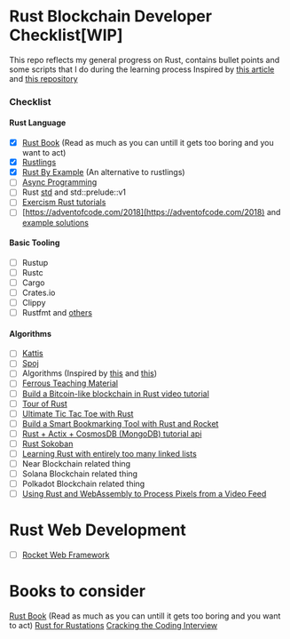 # Rust Blockchain Developer Checklist[WIP]
This repo reflects my general progress on Rust, contains bullet points and some scripts that I do during the learning process
Inspired by [this article](https://towardsdatascience.com/you-want-to-learn-rust-but-you-dont-know-where-to-start-fc826402d5ba) and [this repository](https://github.com/anshulrgoyal/rust-web-developer-roadmap)

### Checklist
#### Rust Language
- [x] [Rust Book](https://doc.rust-lang.org/book/) (Read as much as you can untill it gets too boring and you want to act)
- [x] [Rustlings](https://github.com/rust-lang/rustlings/)
- [x] [Rust By Example](https://doc.rust-lang.org/rust-by-example/index.html) (An alternative to rustlings)
- [ ] [Async Programming](https://rust-lang.github.io/async-book/)
- [ ] Rust [std](https://doc.rust-lang.org/std/) and std::prelude::v1
- [ ] [Exercism Rust tutorials](https://exercism.io/)
- [ ] [https://adventofcode.com/2018](https://adventofcode.com/2018) and [example solutions](https://github.com/BurntSushi/advent-of-code)

#### Basic Tooling
- [ ] Rustup
- [ ] Rustc
- [ ] Cargo
- [ ] Crates.io
- [ ] Clippy
- [ ] Rustfmt
and [others](https://github.com/rust-dev-tools/dev-tools-team)

#### Algorithms


- [ ] [Kattis](https://open.kattis.com/problems)
- [ ] [Spoj](https://www.spoj.com/problems)
- [ ] Algorithms (Inspired by [this](https://github.com/TheAlgorithms/Rust) and [this](https://github.com/EbTech/rust-algorithms))
- [ ] [Ferrous Teaching Material](https://ferrous-systems.github.io/teaching-material/)
- [ ] [Build a Bitcoin-like blockchain in Rust video tutorial](https://www.youtube.com/watch?v=qaykNPHJcyw)
- [ ] [Tour of Rust](https://tourofrust.com/index.html)
- [ ] [Ultimate Tic Tac Toe with Rust](https://www.minimax.dev/docs/ultimate/)
- [ ] [Build a Smart Bookmarking Tool with Rust and Rocket](https://developers.facebook.com/blog/post/2020/06/03/build-smart-bookmarking-tool-rust-rocket/)
- [ ] [Rust + Actix + CosmosDB (MongoDB) tutorial api](https://dev.to/jbarszczewski/rust-actix-cosmosdb-mongodb-tutorial-api-17i5)
- [ ] [Rust Sokoban](https://sokoban.iolivia.me/)
- [ ] [Learning Rust with entirely too many linked lists](https://rust-unofficial.github.io/too-many-lists/index.html#learn-rust-with-entirely-too-many-linked-lists)
- [ ] Near Blockchain related thing
- [ ] Solana Blockchain related thing
- [ ] Polkadot Blockchain related thing
- [ ] [Using Rust and WebAssembly to Process Pixels from a Video Feed](https://dev.to/fallenstedt/using-rust-and-webassembly-to-process-pixels-from-a-video-feed-4hhg)

# Rust Web Development
- [ ] [Rocket Web Framework](https://rocket.rs/)

# Books to consider
[Rust Book](https://doc.rust-lang.org/book/) (Read as much as you can untill it gets too boring and you want to act)
[Rust for Rustations](https://nostarch.com/rust-rustaceans)
[Cracking the Coding Interview](https://www.amazon.com/Cracking-Coding-Interview-6th-Edition/dp/0984782850)
